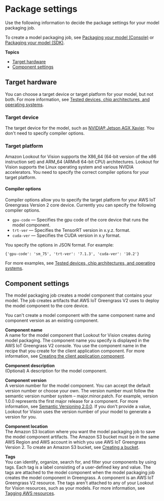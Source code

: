 # Package settings<a name="package-settings"></a>

Use the following information to decide the package settings for your model packaging job\.

To create a model packaging job, see [Packaging your model \(Console\)](package-job-console.md) or [Packaging your model \(SDK\)](package-job-sdk.md)\. 

**Topics**
+ [Target hardware](#package-settings-target-hardware)
+ [Component settings](#package-settings-component-settings)

## Target hardware<a name="package-settings-target-hardware"></a>

You can choose a target device or target platform for your model, but not both\. For more information, see [Tested devices, chip architectures, and operating systems](models-devices-setup-requirements.md#models-devices-setup-core-device-tested)\. 

### Target device<a name="package-settings-target-hardware"></a>

The target device for the model, such as [NVIDIA® Jetson AGX Xavier](https://www.nvidia.com/en-us/autonomous-machines/embedded-systems/jetson-agx-xavier/)\. You don't need to specify compiler options\. 

### Target platform<a name="package-settings-target-platform"></a>

Amazon Lookout for Vision supports the X86\_64 \(64\-bit version of the x86 instruction set\) and ARM\_64 \(ARMv8 64\-bit CPU\) architectures\. Lookout for Vision supports the Linux operating system and various NVIDIA accelerators\. You need to specify the correct compiler options for your target platform\.

#### Compiler options<a name="package-settings-compiler-options"></a>

Compiler options allow you to specify the target platform  for your AWS IoT Greengrass Version 2 core device\. Currently you can specify the following compiler options\. 
+ `gpu-code` — Specifies the gpu code of the core device that runs the model component\. 
+ `trt-ver` — Specifies the TensorRT version in x\.y\.z\. format\.
+ `cuda-ver` — Specifies the CUDA version in x\.y format\.

You specify the options in JSON format\. For example:

```
{'gpu-code': 'sm_75', 'trt-ver': '7.1.3', 'cuda-ver': '10.2'}
```

For more examples, see [Tested devices, chip architectures, and operating systems](models-devices-setup-requirements.md#models-devices-setup-core-device-tested)\.

## Component settings<a name="package-settings-component-settings"></a>

The model packaging job creates a model component that contains your model\. The job creates artifacts that AWS IoT Greengrass V2 uses to deploy the model component to the core device\. 

 You can't create a model component with the same component name and component version as an existing component\. 

**Component name**  
A name for the model component that Lookout for Vision creates during model packaging\. The component name you specify is displayed in the AWS IoT Greengrass V2 console\. You use the component name in the recipe that you create for the client application component\. For more information, see [Creating the client application component](edge-inference-create-custom-component.md)\. 

**Component description**  
\(Optional\) A description for the model component\.

**Component version**  
A version number for the model component\. You can accept the default version number or choose your own\. The version number must follow the semantic version number system – major\.minor\.patch\. For example, version 1\.0\.0 represents the first major release for a component\. For more information, see [Semantic Versioning 2\.0\.0](https://semver.org/)\. If you don't provide a value, Lookout for Vision uses the version number of your model to generate a version for you\. 

**Component location**  
The Amazon S3 location where you want the model packaging job to save the model component artifacts\. The Amazon S3 bucket must be in the same AWS Region and AWS account in which you use AWS IoT Greengrass Version 2\. To create an Amazon S3 bucket, see [Creating a bucket](https://docs.aws.amazon.com/AmazonS3/latest/userguide/create-bucket-overview.html)\. 

**Tags**  
You can identify, organize, search for, and filter your components by using tags\. Each tag is a label consisting of a user\-defined key and value\. The tags are attached to the model component when the model packaging job creates the model component in Greengrass\. A component is an AWS IoT Greengrass V2 resource\. The tags aren't attached to any of your Lookout for Vision resources, such as your models\. For more information, see [Tagging AWS resources](https://docs.aws.amazon.com/general/latest/gr/aws_tagging.html)\. 